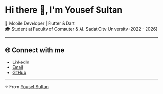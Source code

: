 # Hi there 👋, I'm Yousef Sultan  

🚀 Mobile Developer | Flutter & Dart  
🎓 Student at Faculty of Computer & AI, Sadat City University (2022 - 2026)  

---

## 🌐 Connect with me
- [LinkedIn](https://www.linkedin.com/in/yousef-sultan-2874a7295)  
- [Email](mailto:yousefsultan280@gmail.com)  
- [GitHub](https://github.com/YOUR-USERNAME)  

---

⭐️ From [Yousef Sultan](https://github.com/YOUR-USERNAME)
